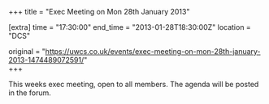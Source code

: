 +++
title = "Exec Meeting on Mon 28th January 2013"

[extra]
time = "17:30:00"
end_time = "2013-01-28T18:30:00Z"
location = "DCS"

original = "https://uwcs.co.uk/events/exec-meeting-on-mon-28th-january-2013-1474489072591/"    
+++

This weeks exec meeting, open to all members. The agenda will be posted in the forum.

